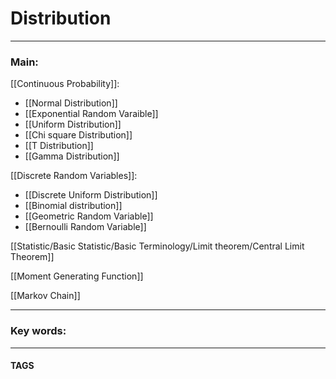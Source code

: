 # Distribution


---
### Main:
[[Continuous Probability]]:
- [[Normal Distribution]]
- [[Exponential Random Varaible]]
- [[Uniform Distribution]]
- [[Chi square Distribution]]
- [[T Distribution]]
- [[Gamma Distribution]]

[[Discrete Random Variables]]:
- [[Discrete Uniform Distribution]]
- [[Binomial distribution]]
- [[Geometric Random Variable]]
- [[Bernoulli Random Variable]]

[[Statistic/Basic Statistic/Basic Terminology/Limit theorem/Central Limit Theorem]]

[[Moment Generating Function]]

[[Markov Chain]]



---

### Key words:

---
#### TAGS